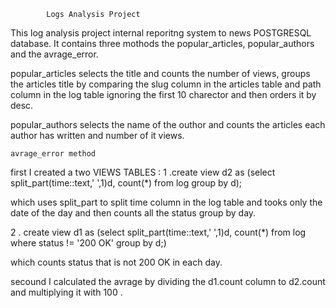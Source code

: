             Logs Analysis Project

This log analysis project internal reporitng system to news POSTGRESQL database. It contains three mothods the popular_articles, popular_authors and the avrage_error.

popular_articles selects the title  and counts the number of views, groups the articles title by comparing the slug column in the articles table  and path column in the log table ignoring the first 10 charector and then orders it by desc.


popular_authors selects the name of the outhor and counts the articles each author has written and number of it views.

	avrage_error method
first I created a two VIEWS TABLES :
1 .create view d2 as (select split_part(time::text,' ',1)d, count(*)  from log group by d);

 which uses split_part to split time column in the log table and tooks only the date of the day and then counts all the status group by day.

2 . create view d1 as (select split_part(time::text,' ',1)d, count(*)  from log where status != '200 OK'  group by d;)

which counts status that is not 200 OK in each day.

secound I calculated the avrage by dividing the d1.count column to d2.count and multiplying it with 100 .



